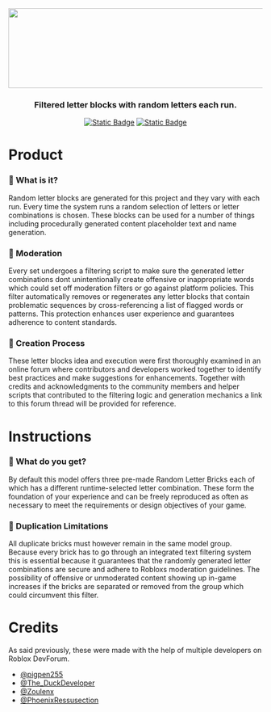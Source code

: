 <!-- Alignment -->
<div align="center">
	<!-- Header -->
	<img width="1581" height="158" alt="RLBBanner" src="https://github.com/user-attachments/assets/0f3a3d31-c0d1-4625-90e1-156fb527e6eb" />
	<h3>Filtered letter blocks with random letters each run.</h3>
	<a href="https://create.roblox.com/store/asset/129713645630790/Random-Letter-Blocks?assetType=Model&externalSource=www" target="_blank"><img alt="Static Badge" src="https://img.shields.io/badge/Creator%20Marketplace-RLB?style=for-the-badge&logo=Roblox&color=%23305dfd"></a>
	<a href="https://devforum.roblox.com/t/can-random-letters-get-me-banned/3340549" target="_blank"><img alt="Static Badge" src="https://img.shields.io/badge/DevForum%20Topic-RLB?style=for-the-badge&logo=Roblox%20Studio&color=%23000000"></a>
</div>

# Product

### 🔵 What is it?
Random letter blocks are generated for this project and they vary with each run. Every time the system runs a random selection of letters or letter combinations is chosen. These blocks can be used for a number of things including procedurally generated content placeholder text and name generation.

### 🔵 Moderation
Every set undergoes a filtering script to make sure the generated letter combinations dont unintentionally create offensive or inappropriate words which could set off moderation filters or go against platform policies. This filter automatically removes or regenerates any letter blocks that contain problematic sequences by cross-referencing a list of flagged words or patterns. This protection enhances user experience and guarantees adherence to content standards.

### 🔵 Creation Process
These letter blocks idea and execution were first thoroughly examined in an online forum where contributors and developers worked together to identify best practices and make suggestions for enhancements. Together with credits and acknowledgments to the community members and helper scripts that contributed to the filtering logic and generation mechanics a link to this forum thread will be provided for reference.

# Instructions

### 🔵 What do you get?
By default this model offers three pre-made Random Letter Bricks each of which has a different runtime-selected letter combination. These form the foundation of your experience and can be freely reproduced as often as necessary to meet the requirements or design objectives of your game.

### 🔵 Duplication Limitations
All duplicate bricks must however remain in the same model group. Because every brick has to go through an integrated text filtering system this is essential because it guarantees that the randomly generated letter combinations are secure and adhere to Robloxs moderation guidelines. The possibility of offensive or unmoderated content showing up in-game increases if the bricks are separated or removed from the group which could circumvent this filter.

# Credits

As said previously, these were made with the help of multiple developers on Roblox DevForum.
* [@pigpen255](https://devforum.roblox.com/u/pigpen255/summary)
* [@The_DuckDeveloper](https://devforum.roblox.com/u/The_DuckDeveloper/summary)
* [@Zoulenx](https://devforum.roblox.com/u/Zoulenx/summary)
* [@PhoenixRessusection](https://devforum.roblox.com/u/PhoenixRessusection/summary)
